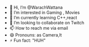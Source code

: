 - 👋 Hi, I’m @WarachWattana
- 👀 I’m interested in Gaming , Movies 
- 🌱 I’m currently learning C++,react
- 💞️ I’m looking to collaborate on Twitch
- 📫 How to reach me via email
- 😄 Pronouns: as Camera,It
- ⚡ Fun fact: "HUH"

<!---
WarachWattana/WarachWattana is a ✨ special ✨ repository because its `README.md` (this file) appears on your GitHub profile.
You can click the Preview link to take a look at your changes.
--->

